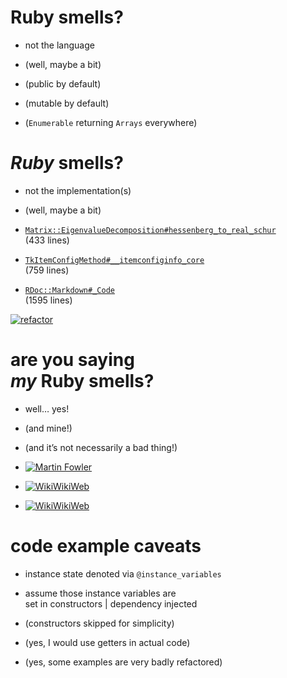 # Ruby smells?

* not the language
<!-- .element: class="fragment" -->

* (well, maybe a bit)
<!-- .element: class="fragment" -->

* (public by default)
<!-- .element: class="fragment" -->

* (mutable by default)
<!-- .element: class="fragment" -->

* (`Enumerable` returning `Arrays` everywhere)
<!-- .element: class="fragment" -->


# _Ruby_ smells?

* not the implementation(s)
<!-- .element: class="fragment" -->

* (well, maybe a bit)
<!-- .element: class="fragment" -->

* [`Matrix::EigenvalueDecomposition#hessenberg_to_real_schur`](https://github.com/ruby/ruby/blob/v2_2_3/lib/matrix/eigenvalue_decomposition.rb#L446-L879)<br />(433 lines)
<!-- .element: class="fragment" -->

* [`TkItemConfigMethod#__itemconfiginfo_core`](https://github.com/ruby/ruby/blob/v2_2_3/ext/tk/lib/tk/itemconfig.rb#L406-L1164)<br />(759 lines)
<!-- .element: class="fragment" -->

* [`RDoc::Markdown#_Code`](https://github.com/ruby/ruby/blob/v2_2_3/lib/rdoc/markdown.rb#L12246-L13840)<br />(1595 lines)
<!-- .element: class="fragment" -->


[![refactor](img/refactor.png)](https://twitter.com/supermoof/status/478322429257715712)


# are you saying<br />_my_ Ruby smells?

* well… yes!
<!-- .element: class="fragment" -->
* (and mine!)
<!-- .element: class="fragment" -->
* (and it’s not necessarily a bad thing!)
<!-- .element: class="fragment" -->


* [![Martin Fowler](img/code_smell_fowler.png)](http://martinfowler.com/bliki/CodeSmell.html)
<!-- .element: class="fowler" -->


* [![WikiWikiWeb](img/code_smell_c2.1.png)](http://c2.com/cgi/wiki?CodeSmell)


* [![WikiWikiWeb](img/code_smell_c2.2.png)](http://c2.com/cgi/wiki?CodeSmell)


# code example caveats

* instance state denoted via `@instance_variables`
<!-- .element: class="fragment" -->

* assume those instance variables are<br />set in constructors | dependency injected
<!-- .element: class="fragment" -->
* (constructors skipped for simplicity)
<!-- .element: class="fragment" -->
* (yes, I would use getters in actual code)
<!-- .element: class="fragment" -->
* (yes, some examples are very badly refactored)
<!-- .element: class="fragment" -->
